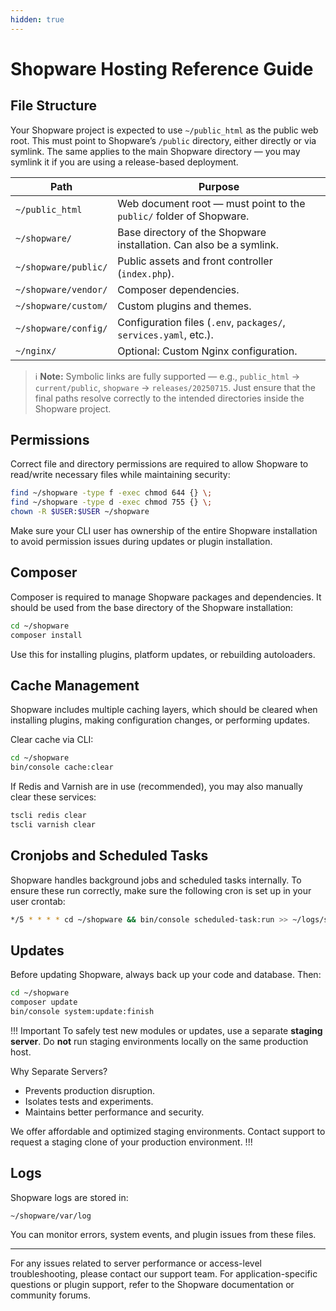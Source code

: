 ```yaml
---
hidden: true
---
```

# Shopware Hosting Reference Guide

## File Structure

Your Shopware project is expected to use `~/public_html` as the public web root. This must point to Shopware’s `/public` directory, either directly or via symlink. The same applies to the main Shopware directory — you may symlink it if you are using a release-based deployment.

| Path                 | Purpose                                                             |
| -------------------- | ------------------------------------------------------------------- |
| `~/public_html`      | Web document root — must point to the `public/` folder of Shopware. |
| `~/shopware/`        | Base directory of the Shopware installation. Can also be a symlink. |
| `~/shopware/public/` | Public assets and front controller (`index.php`).                   |
| `~/shopware/vendor/` | Composer dependencies.                                              |
| `~/shopware/custom/` | Custom plugins and themes.                                          |
| `~/shopware/config/` | Configuration files (`.env`, `packages/`, `services.yaml`, etc.).   |
| `~/nginx/`           | Optional: Custom Nginx configuration.                               |

> ℹ️ **Note:** Symbolic links are fully supported — e.g., `public_html` → `current/public`, `shopware` → `releases/20250715`. Just ensure that the final paths resolve correctly to the intended directories inside the Shopware project.

## Permissions

Correct file and directory permissions are required to allow Shopware to read/write necessary files while maintaining security:

```bash
find ~/shopware -type f -exec chmod 644 {} \;
find ~/shopware -type d -exec chmod 755 {} \;
chown -R $USER:$USER ~/shopware
```

Make sure your CLI user has ownership of the entire Shopware installation to avoid permission issues during updates or plugin installation.

## Composer

Composer is required to manage Shopware packages and dependencies. It should be used from the base directory of the Shopware installation:

```bash
cd ~/shopware
composer install
```

Use this for installing plugins, platform updates, or rebuilding autoloaders.

## Cache Management

Shopware includes multiple caching layers, which should be cleared when installing plugins, making configuration changes, or performing updates.

Clear cache via CLI:

```bash
cd ~/shopware
bin/console cache:clear
```

If Redis and Varnish are in use (recommended), you may also manually clear these services:

```bash
tscli redis clear
tscli varnish clear
```

## Cronjobs and Scheduled Tasks

Shopware handles background jobs and scheduled tasks internally. To ensure these run correctly, make sure the following cron is set up in your user crontab:

```bash
*/5 * * * * cd ~/shopware && bin/console scheduled-task:run >> ~/logs/scheduled-task.log 2>&1
```

## Updates

Before updating Shopware, always back up your code and database. Then:

```bash
cd ~/shopware
composer update
bin/console system:update:finish
```

!!! Important
To safely test new modules or updates, use a separate **staging server**. Do **not** run staging environments locally on the same production host.

Why Separate Servers?
* Prevents production disruption.
* Isolates tests and experiments.
* Maintains better performance and security.

We offer affordable and optimized staging environments. Contact support to request a staging clone of your production environment.
!!!

## Logs

Shopware logs are stored in:

```
~/shopware/var/log
```

You can monitor errors, system events, and plugin issues from these files.

---

For any issues related to server performance or access-level troubleshooting, please contact our support team. For application-specific questions or plugin support, refer to the Shopware documentation or community forums.
